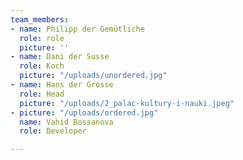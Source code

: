 ```yaml
---
team_members:
- name: Philipp der Gemütliche
  role: role
  picture: ''
- name: Dani der Susse
  role: Koch
  picture: "/uploads/unordered.jpg"
- name: Hans der Grosse
  role: Head
  picture: "/uploads/2_palac-kultury-i-nauki.jpeg"
- picture: "/uploads/ordered.jpg"
  name: Vahid Bossanova
  role: Developer

---
```

